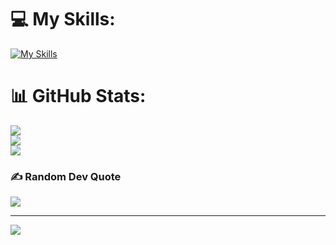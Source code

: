 
# 💻 My Skills:
[![My Skills](https://skillicons.dev/icons?i=html,css,js,ts,jquery,php,lua,py,mysql,sqlite,figma)](https://skillicons.dev)

# 📊 GitHub Stats:
![](https://github-readme-stats.vercel.app/api?username=feymez&theme=transparent&hide_border=false&include_all_commits=true&count_private=true)<br/>
![](https://github-readme-streak-stats.herokuapp.com/?user=feymez&theme=transparent&hide_border=false)<br/>
![](https://github-readme-stats.vercel.app/api/top-langs/?username=feymez&theme=transparent&hide_border=false&include_all_commits=true&count_private=true&layout=compact)

### ✍️ Random Dev Quote
![](https://quotes-github-readme.vercel.app/api?type=horizontal&theme=tokyonight)

---
[![](https://visitcount.itsvg.in/api?id=feymez&icon=0&color=1)](https://visitcount.itsvg.in)

<!-- Proudly created with GPRM ( https://gprm.itsvg.in ) -->
